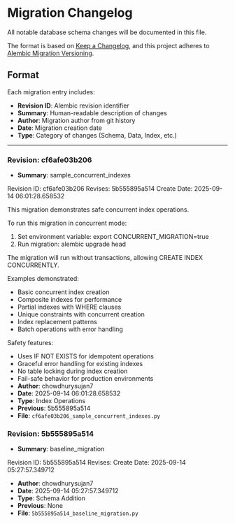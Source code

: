 # Migration Changelog

All notable database schema changes will be documented in this file.

The format is based on [Keep a Changelog](https://keepachangelog.com/en/1.0.0/),
and this project adheres to [Alembic Migration Versioning](https://alembic.sqlalchemy.org/).

## Format
Each migration entry includes:
- **Revision ID**: Alembic revision identifier
- **Summary**: Human-readable description of changes
- **Author**: Migration author from git history
- **Date**: Migration creation date
- **Type**: Category of changes (Schema, Data, Index, etc.)

---

### Revision: cf6afe03b206
- **Summary**: sample_concurrent_indexes

Revision ID: cf6afe03b206
Revises: 5b555895a514
Create Date: 2025-09-14 06:01:28.658532

This migration demonstrates safe concurrent index operations.

To run this migration in concurrent mode:
1. Set environment variable: export CONCURRENT_MIGRATION=true
2. Run migration: alembic upgrade head
   
The migration will run without transactions, allowing CREATE INDEX CONCURRENTLY.

Examples demonstrated:
- Basic concurrent index creation
- Composite indexes for performance
- Partial indexes with WHERE clauses
- Unique constraints with concurrent creation
- Index replacement patterns
- Batch operations with error handling

Safety features:
- Uses IF NOT EXISTS for idempotent operations
- Graceful error handling for existing indexes
- No table locking during index creation
- Fail-safe behavior for production environments
- **Author**: chowdhurysujan7
- **Date**: 2025-09-14 06:01:28.658532
- **Type**: Index Operations
- **Previous**: 5b555895a514
- **File**: `cf6afe03b206_sample_concurrent_indexes.py`


### Revision: 5b555895a514
- **Summary**: baseline_migration

Revision ID: 5b555895a514
Revises: 
Create Date: 2025-09-14 05:27:57.349712
- **Author**: chowdhurysujan7
- **Date**: 2025-09-14 05:27:57.349712
- **Type**: Schema Addition
- **Previous**: None
- **File**: `5b555895a514_baseline_migration.py`


